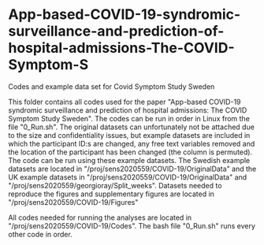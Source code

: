 # App-based-COVID-19-syndromic-surveillance-and-prediction-of-hospital-admissions-The-COVID-Symptom-S
Codes and example data set for Covid Symptom Study Sweden

This folder contains all codes used for the paper "App-based COVID-19 syndromic surveillance and prediction of hospital admissions: The COVID Symptom Study Sweden". The codes can be run in order in Linux from the file "0_Run.sh". The original datasets can unfortunately not be attached due to the size and confidentiality issues, but example datasets are included in which the participant ID:s are changed, any free text variables removed and the location of the participant has been changed (the column is permuted). The code can be run using these example datasets. The Swedish example datasets are located in "/proj/sens2020559/COVID-19/OriginalData" and the UK example datasets in "/proj/sens2020559/COVID-19/OriginalData" and "/proj/sens2020559/georgioray/Split_weeks". Datasets needed to reproduce the figures and supplementary figures are located in "/proj/sens2020559/COVID-19/Figures"

All codes needed for running the analyses are located in "/proj/sens2020559/COVID-19/Codes". The bash file "0_Run.sh" runs every other code in order. 
